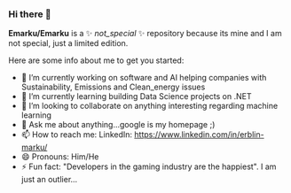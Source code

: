 ### Hi there 👋

**Emarku/Emarku** is a ✨ _not_special_ ✨ repository because its mine and I am not special, just a limited edition.

Here are some info about me to get you started:

- 🔭 I’m currently working on software and AI helping companies with Sustainability, Emissions and Clean_energy issues
- 🌱 I’m currently learning building Data Science projects on .NET
- 👯 I’m looking to collaborate on anything interesting regarding machine learning
- 💬 Ask me about anything...google is my homepage ;)
- 📫 How to reach me: LinkedIn: https://www.linkedin.com/in/erblin-marku/
- 😄 Pronouns: Him/He
- ⚡ Fun fact: "Developers in the gaming industry are the happiest". I am just an outlier...


